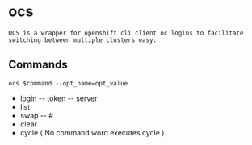 # ocs

    OCS is a wrapper for openshift cli client oc logins to facilitate switching between multiple clusters easy.

## Commands

    ocs $command --opt_name=opt_value

- login
-- token
-- server
- list
- swap
-- #
- clear
- cycle ( No command word executes cycle )